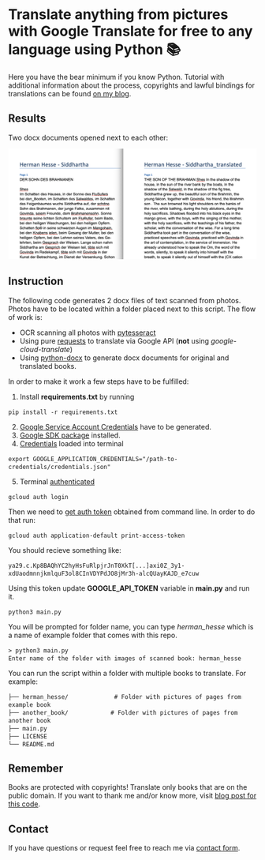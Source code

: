 # Translate anything from pictures with Google Translate for free to any language using Python 📚

Here you have the bear minimum if you know Python. Tutorial with additional information about the process, copyrights and lawful bindings for translations can be found [on my blog][5].
## Results

Two docx documents opened next to each other:

![Siddhartha](./translation_result.png 'translation_result')

## Instruction

The following code generates 2 docx files of text scanned from photos.
Photos have to be located within a folder placed next to this script. The flow of work is:

- OCR scanning all photos with [pytesseract][8]
- Using pure [requests][7] to translate via Google API (__not__ using _google-cloud-translate_)
- Using [python-docx][6] to generate docx documents for original and translated books.

In order to make it work a few steps have to be fulfilled:

1. Install __requirements.txt__ by running 
```
pip install -r requirements.txt
```
2. [Google Service Account Credentials][0] have to be generated.
3. [Google SDK package][1] installed.
4. [Credentials][2] loaded into terminal
```
export GOOGLE_APPLICATION_CREDENTIALS="/path-to-credentials/credentials.json"
```
5. Terminal [authenticated][10]

```
gcloud auth login
```

Then we need to [get auth token][3] obtained from command line. In order to do that run:
```
gcloud auth application-default print-access-token
```

You should recieve something like:
```
ya29.c.Kp8BAQhYC2hyHsFuRlpjrJnT0XkT[...]axi0Z_3y1-xdUaodmnnjkmlquF3ol8CInVDYPdJO8jMr3h-alcQUayKAJD_e7cuw
```

Using this token update **GOOGLE_API_TOKEN** variable in **main.py** and run it.

```
python3 main.py
```

You will be prompted for folder name, you can type _herman_hesse_ which is a name of example folder that comes with this repo.

```
> python3 main.py
Enter name of the folder with images of scanned book: herman_hesse
```

You can run the script within a folder with multiple books to translate. For example:

    ├── herman_hesse/             # Folder with pictures of pages from example book
    ├── another_book/            # Folder with pictures of pages from another book
    ├── main.py                   
    ├── LICENSE
    └── README.md

## Remember

Books are protected with copyrights! Translate only books that are on the public domain. If you want to thank me and/or know more, visit [blog post for this code][5].

## Contact

If you have questions or request feel free to reach me via [contact form][4].


[0]: https://cloud.google.com/translate/docs/setup#creating_service_accounts_and_keys
[1]: https://cloud.google.com/translate/docs/setup#sdk
[2]: https://cloud.google.com/translate/docs/setup#using_the_service_account_key_file_in_your_environment
[3]: https://cloud.google.com/translate/docs/setup#test_the_sdk_and_authentication
[4]: https://hvitis.dev/contact
[5]: https://hvitis.dev/how-to-translate-books-for-free-to-any-language-with-python
[6]: https://python-docx.readthedocs.io/en/latest/index.html
[7]: https://docs.python-requests.org/en/master/index.html
[8]: https://pypi.org/project/pytesseract/
[10]: https://cloud.google.com/sdk/docs/initializing